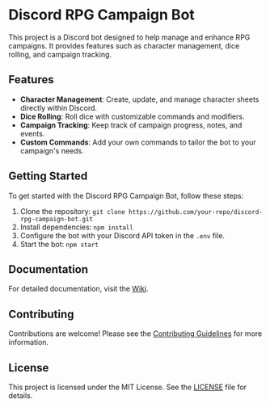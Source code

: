 # Discord RPG Campaign Bot

This project is a Discord bot designed to help manage and enhance RPG campaigns. It provides features such as character management, dice rolling, and campaign tracking.

## Features

- **Character Management**: Create, update, and manage character sheets directly within Discord.
- **Dice Rolling**: Roll dice with customizable commands and modifiers.
- **Campaign Tracking**: Keep track of campaign progress, notes, and events.
- **Custom Commands**: Add your own commands to tailor the bot to your campaign's needs.

## Getting Started

To get started with the Discord RPG Campaign Bot, follow these steps:

1. Clone the repository: `git clone https://github.com/your-repo/discord-rpg-campaign-bot.git`
2. Install dependencies: `npm install`
3. Configure the bot with your Discord API token in the `.env` file.
4. Start the bot: `npm start`

## Documentation

For detailed documentation, visit the [Wiki](https://github.com/your-repo/discord-rpg-campaign-bot/wiki).

## Contributing

Contributions are welcome! Please see the [Contributing Guidelines](https://github.com/your-repo/discord-rpg-campaign-bot/blob/main/CONTRIBUTING.md) for more information.

## License

This project is licensed under the MIT License. See the [LICENSE](https://github.com/your-repo/discord-rpg-campaign-bot/blob/main/LICENSE) file for details.
